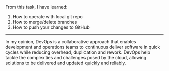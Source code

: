  From this task, I have learned:
 1. How to operate with local git repo
 2. How to merge/delete branches
 3. How to push your changes to GitHub

-------------------

In my opinion, DevOps is a collaborative approach that enables development and 
operations teams to continuous deliver software in quick cycles while reducing
overhead, duplication and rework.
DevOps help tackle the complexities and challenges posed by the cloud, allowing solutions to be delivered and updated quickly and reliably.
